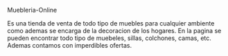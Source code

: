Muebleria-Online

Es una tienda de venta de todo tipo de muebles para cualquier ambiente como ademas se encarga de la decoracion de los hogares. En la pagina se pueden encontrar todo tipo de muebeles, sillas, colchones, camas, etc. Ademas contamos con imperdibles ofertas.